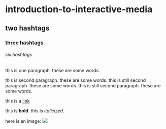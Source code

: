 # introduction-to-interactive-media
## two hashtags
### three hashtags
###### six hashtags

this is one paragraph. these are some words.

this is second paragraph. these are some words.
this is still second paragraph. these are some words.
this is still second paragraph. these are some words.

this is a [link](https://youtube.com)

this is **bold**. this is *italicized*.

here is an image:
![](media/schedule.png)
